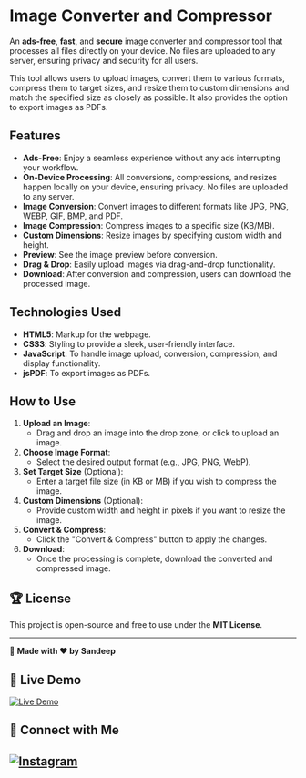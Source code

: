 
# Image Converter and Compressor

An **ads-free**, **fast**, and **secure** image converter and compressor tool that processes all files directly on your device. No files are uploaded to any server, ensuring privacy and security for all users.

This tool allows users to upload images, convert them to various formats, compress them to target sizes, and resize them to custom dimensions and match the specified size as closely as possible. It also provides the option to export images as PDFs.

## Features

- **Ads-Free**: Enjoy a seamless experience without any ads interrupting your workflow.
- **On-Device Processing**: All conversions, compressions, and resizes happen locally on your device, ensuring privacy. No files are uploaded to any server.
- **Image Conversion**: Convert images to different formats like JPG, PNG, WEBP, GIF, BMP, and PDF.
- **Image Compression**: Compress images to a specific size (KB/MB).
- **Custom Dimensions**: Resize images by specifying custom width and height.
- **Preview**: See the image preview before conversion.
- **Drag & Drop**: Easily upload images via drag-and-drop functionality.
- **Download**: After conversion and compression, users can download the processed image.

## Technologies Used

- **HTML5**: Markup for the webpage.
- **CSS3**: Styling to provide a sleek, user-friendly interface.
- **JavaScript**: To handle image upload, conversion, compression, and display functionality.
- **jsPDF**: To export images as PDFs.

## How to Use

1. **Upload an Image**: 
   - Drag and drop an image into the drop zone, or click to upload an image.
2. **Choose Image Format**: 
   - Select the desired output format (e.g., JPG, PNG, WebP).
3. **Set Target Size** (Optional): 
   - Enter a target file size (in KB or MB) if you wish to compress the image.
4. **Custom Dimensions** (Optional): 
   - Provide custom width and height in pixels if you want to resize the image.
5. **Convert & Compress**: 
   - Click the "Convert & Compress" button to apply the changes.
6. **Download**: 
   - Once the processing is complete, download the converted and compressed image.


## 🏆 License
This project is open-source and free to use under the **MIT License**.

---
🔗 **Made with ❤️ by Sandeep**



## 🔗 Live Demo  
[![Live Demo](https://img.shields.io/badge/🚀-Visit_Live_Demo-blue?style=for-the-badge)](https://hisandeepkumar.github.io/Image-compressor-and-converter/)  

## 📢 Connect with Me  
[![Instagram](https://img.shields.io/badge/📸-Follow_Me_on_Instagram-E4405F?style=for-the-badge&logo=instagram&logoColor=white)](https://www.instagram.com/sandeep_yadav_._._/)
---
